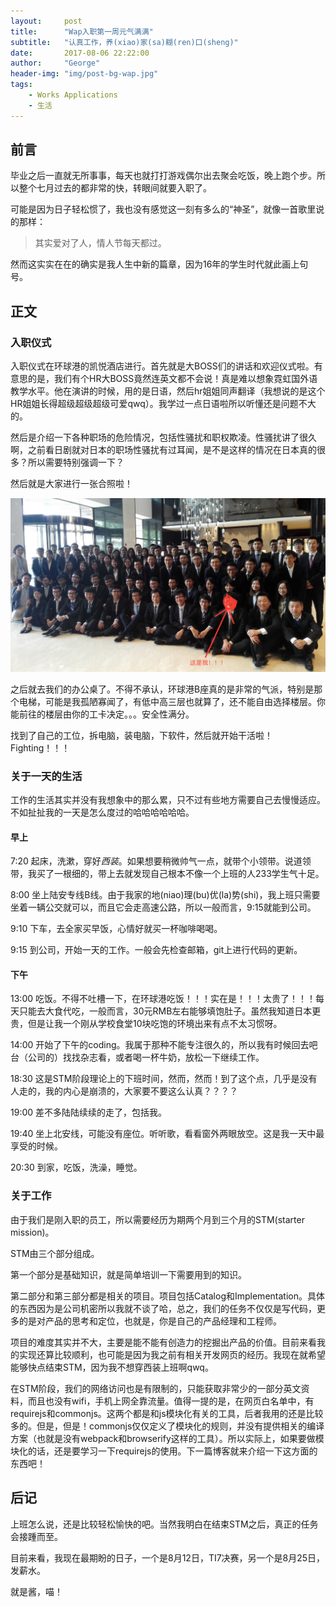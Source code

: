 ```yaml
---
layout:     post
title:      "Wap入职第一周元气满满"
subtitle:   "认真工作，养(xiao)家(sa)糊(ren)口(sheng)"
date:       2017-08-06 22:22:00
author:     "George"
header-img: "img/post-bg-wap.jpg"
tags:
    - Works Applications
    - 生活
---
```


## 前言

毕业之后一直就无所事事，每天也就打打游戏偶尔出去聚会吃饭，晚上跑个步。所以整个七月过去的都非常的快，转眼间就要入职了。

可能是因为日子轻松惯了，我也没有感觉这一刻有多么的“神圣”，就像一首歌里说的那样：

> 其实爱对了人，情人节每天都过。

然而这实实在在的确实是我人生中新的篇章，因为16年的学生时代就此画上句号。



## 正文

### 入职仪式

入职仪式在环球港的凯悦酒店进行。首先就是大BOSS们的讲话和欢迎仪式啦。有意思的是，我们有个HR大BOSS竟然连英文都不会说！真是难以想象霓虹国外语教学水平。他在演讲的时候，用的是日语，然后hr姐姐同声翻译（我想说的是这个HR姐姐长得超级超级超级可爱qwq）。我学过一点日语啦所以听懂还是问题不大的。

然后是介绍一下各种职场的危险情况，包括性骚扰和职权欺凌。性骚扰讲了很久啊，之前看日剧就对日本的职场性骚扰有过耳闻，是不是这样的情况在日本真的很多？所以需要特别强调一下？

然后就是大家进行一张合照啦！

![img](/img/in-post/WAP/1.JPG)

之后就去我们的办公桌了。不得不承认，环球港B座真的是非常的气派，特别是那个电梯，可能是我孤陋寡闻了，有低中高三层也就算了，还不能自由选择楼层。你能前往的楼层由你的工卡决定。。。安全性满分。

找到了自己的工位，拆电脑，装电脑，下软件，然后就开始干活啦！Fighting！！！

### 关于一天的生活

工作的生活其实并没有我想象中的那么累，只不过有些地方需要自己去慢慢适应。不如扯扯我的一天是怎么度过的哈哈哈哈哈哈。

#### 早上

7:20 起床，洗漱，穿好*西装*。如果想要稍微帅气一点，就带个小领带。说道领带，我买了一根细的，带上去就发现自己根本不像一个上班的人233学生气十足。

8:00 坐上陆安专线B线。由于我家的地(niao)理(bu)优(la)势(shi)，我上班只需要坐着一辆公交就可以，而且它会走高速公路，所以一般而言，9:15就能到公司。

9:10 下车，去全家买早饭，心情好就买一杯咖啡喝喝。

9:15 到公司，开始一天的工作。一般会先检查邮箱，git上进行代码的更新。

#### 下午

13:00 吃饭。不得不吐槽一下，在环球港吃饭！！！实在是！！！太贵了！！！每天只能去大食代吃，一般而言，30元RMB左右能够填饱肚子。虽然我知道日本更贵，但是让我一个刚从学校食堂10块吃饱的环境出来有点不太习惯呀。

14:00 开始了下午的coding。我属于那种不能专注很久的，所以我有时候回去吧台（公司的）找找杂志看，或者喝一杯牛奶，放松一下继续工作。

18:30 这是STM阶段理论上的下班时间，然而，然而！到了这个点，几乎是没有人走的，我的内心是崩溃的，大家要不要这么认真？？？？

19:00 差不多陆陆续续的走了，包括我。

19:40 坐上北安线，可能没有座位。听听歌，看看窗外两眼放空。这是我一天中最享受的时候。

20:30 到家，吃饭，洗澡，睡觉。


### 关于工作

由于我们是刚入职的员工，所以需要经历为期两个月到三个月的STM(starter mission)。

STM由三个部分组成。

第一个部分是基础知识，就是简单培训一下需要用到的知识。

第二部分和第三部分都是相关的项目。项目包括Catalog和Implementation。具体的东西因为是公司机密所以我就不谈了哈，总之，我们的任务不仅仅是写代码，更多的是对产品的思考和定位，也就是，你是自己的产品经理和工程师。

项目的难度其实并不大，主要是能不能有创造力的挖掘出产品的价值。目前来看我的实现还算比较顺利，也可能是因为我之前有相关开发网页的经历。我现在就希望能够快点结束STM，因为我不想穿西装上班啊qwq。

在STM阶段，我们的网络访问也是有限制的，只能获取非常少的一部分英文资料，而且也没有wifi，手机上网全靠流量。值得一提的是，在网页白名单中，有requirejs和commonjs。这两个都是和js模块化有关的工具，后者我用的还是比较多的。但是，但是！commonjs仅仅定义了模块化的规则，并没有提供相关的编译方案（也就是没有webpack和browserify这样的工具）。所以实际上，如果要做模块化的话，还是要学习一下requirejs的使用。下一篇博客就来介绍一下这方面的东西吧！



## 后记

上班怎么说，还是比较轻松愉快的吧。当然我明白在结束STM之后，真正的任务会接踵而至。

目前来看，我现在最期盼的日子，一个是8月12日，TI7决赛，另一个是8月25日，发薪水。

就是酱，喵！





